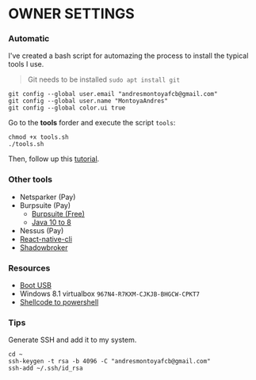 # OWNER SETTINGS

### Automatic

I've created a bash script for automazing the process to install the typical tools I use.

> Git needs to be installed `sudo apt install git`

```
git config --global user.email "andresmontoyafcb@gmail.com"
git config --global user.name "MontoyaAndres"
git config --global color.ui true
```

Go to the **tools** forder and execute the script `tools`:

```
chmod +x tools.sh
./tools.sh
```

Then, follow up this [tutorial](http://ubuntuguide.net/how-to-cleanup-cacheuseless-packages-in-ubuntu).

### Other tools

- Netsparker (Pay)
- Burpsuite (Pay)
    - [Burpsuite (Free)](https://mega.nz/#!LsAn3Y7Q!7XIx2z-4Iy20yCnx3-5n46HTgRA5Jx7R-GJFxiVKeKg)
    - [Java 10 to 8](https://support.portswigger.net/customer/portal/questions/17360581-burp-suite-won-t-start-at-all-with-java-1-)
- Nessus (Pay)
- [React-native-cli](https://github.com/MontoyaAndres/react-native-first-app)
- [Shadowbroker](https://github.com/misterch0c/shadowbroker)

### Resources

- [Boot USB](https://www.linuxadictos.com/17778.html)
- Windows 8.1 virtualbox `967N4-R7KXM-CJKJB-BHGCW-CPKT7`
- [Shellcode to powershell](https://www.trustedsec.com/2013/05/native-powershell-x86-shellcode-injection-on-64-bit-platforms/)

### Tips

Generate SSH and add it to my system.

```
cd ~
ssh-keygen -t rsa -b 4096 -C "andresmontoyafcb@gmail.com"
ssh-add ~/.ssh/id_rsa
```
